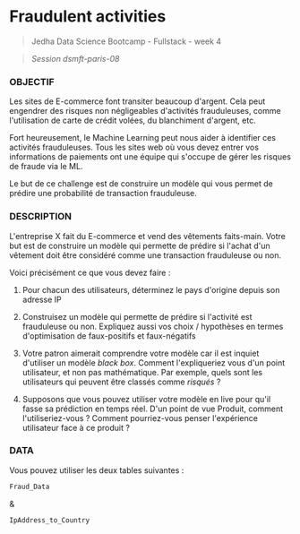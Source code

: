 # Fraudulent activities

> Jedha Data Science Bootcamp - Fullstack - week 4

> _Session dsmft-paris-08_

### OBJECTIF

Les sites de E-commerce font transiter beaucoup d'argent. Cela peut engendrer des risques non négligeables d'activités frauduleuses, comme l'utilisation de carte de crédit volées, du blanchiment d'argent, etc.

Fort heureusement, le Machine Learning peut nous aider à identifier ces activités frauduleuses. Tous les sites web où vous devez entrer vos informations de paiements ont une équipe qui s'occupe de gérer les risques de fraude via le ML.

Le but de ce challenge est de construire un modèle qui vous permet de prédire une probabilité de transaction frauduleuse.

### DESCRIPTION

L'entreprise X fait du E-commerce et vend des vêtements faits-main. Votre but est de construire un modèle qui permette de prédire si l'achat d'un vêtement doit être considéré comme une transaction frauduleuse ou non.

Voici précisément ce que vous devez faire :

1. Pour chacun des utilisateurs, déterminez le pays d'origine depuis son adresse IP

2. Construisez un modèle qui permette de prédire si l'activité est frauduleuse ou non. Expliquez aussi vos choix / hypothèses en termes d'optimisation de faux-positifs et faux-négatifs

3. Votre patron aimerait comprendre votre modèle car il est inquiet d'utiliser un modèle _black box_. Comment l'expliqueriez vous d'un point utilisateur, et non pas mathématique. Par exemple, quels sont les utilisateurs qui peuvent être classés comme _risqués_ ?

4. Supposons que vous pouvez utiliser votre modèle en live pour qu'il fasse sa prédiction en temps réel. D'un point de vue Produit, comment l'utiliseriez-vous ? Comment pourriez-vous penser l'expérience utilisateur face à ce produit ?


### DATA

Vous pouvez utiliser les deux tables suivantes :

```python
Fraud_Data
```

&

```python
IpAddress_to_Country
```
